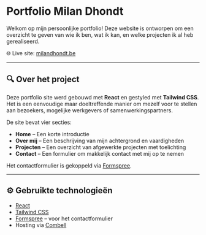 # Portfolio Milan Dhondt

Welkom op mijn persoonlijke portfolio! Deze website is ontworpen om een overzicht te geven van wie ik ben, wat ik kan, en welke projecten ik al heb gerealiseerd.

🌐 Live site: [milandhondt.be](https://milandhondt.be)

---

## 🔍 Over het project

Deze portfolio site werd gebouwd met **React** en gestyled met **Tailwind CSS**. Het is een eenvoudige maar doeltreffende manier om mezelf voor te stellen aan bezoekers, mogelijke werkgevers of samenwerkingspartners.

De site bevat vier secties:

- **Home** – Een korte introductie
- **Over mij** – Een beschrijving van mijn achtergrond en vaardigheden
- **Projecten** – Een overzicht van afgewerkte projecten met toelichting
- **Contact** – Een formulier om makkelijk contact met mij op te nemen

Het contactformulier is gekoppeld via [Formspree](https://formspree.io/).

---

## ⚙️ Gebruikte technologieën

- [React](https://reactjs.org/)
- [Tailwind CSS](https://tailwindcss.com/)
- [Formspree](https://formspree.io/) – voor het contactformulier
- Hosting via [Combell](https://www.combell.com/)

